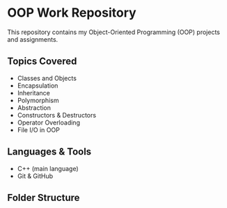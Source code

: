 # OOP Work Repository

This repository contains my Object-Oriented Programming (OOP) projects and assignments.

## Topics Covered

- Classes and Objects
- Encapsulation
- Inheritance
- Polymorphism
- Abstraction
- Constructors & Destructors
- Operator Overloading
- File I/O in OOP

## Languages & Tools

- C++ (main language)
- Git & GitHub

## Folder Structure
